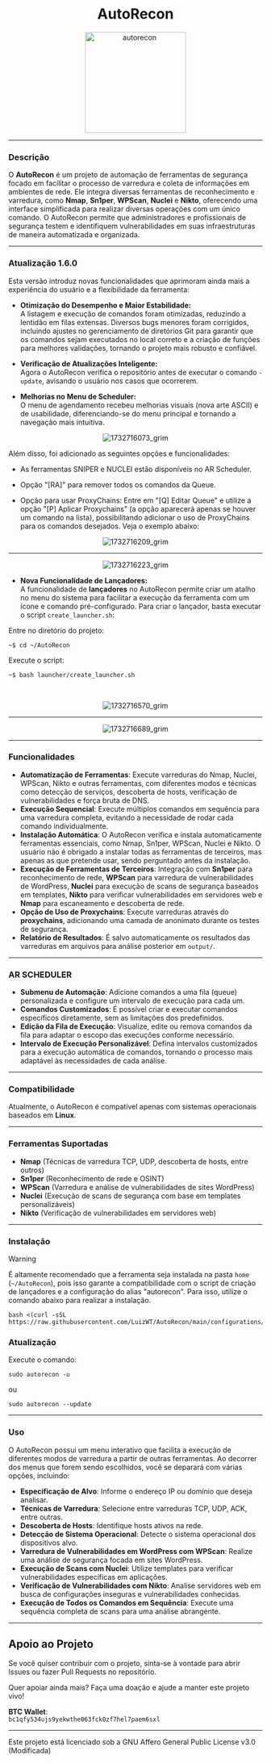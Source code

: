 <div align="center">
  <h1>AutoRecon</h1>
  <img src="https://github.com/user-attachments/assets/69dedab4-379b-4f19-9470-d5314cebdeec" alt="autorecon" width="200" height="200">
</div>

<hr>

### Descrição

O **AutoRecon** é um projeto de automação de ferramentas de segurança focado em facilitar o processo de varredura e coleta de informações em ambientes de rede. Ele integra diversas ferramentas de reconhecimento e varredura, como **Nmap**, **Sn1per**, **WPScan**, **Nuclei** e **Nikto**, oferecendo uma interface simplificada para realizar diversas operações com um único comando. O AutoRecon permite que administradores e profissionais de segurança testem e identifiquem vulnerabilidades em suas infraestruturas de maneira automatizada e organizada.

<hr>

### **Atualização 1.6.0**
Esta versão introduz novas funcionalidades que aprimoram ainda mais a experiência do usuário e a flexibilidade da ferramenta:

- **Otimização do Desempenho e Maior Estabilidade:**  
   A listagem e execução de comandos foram otimizadas, reduzindo a lentidão em filas extensas. Diversos bugs menores foram corrigidos, incluindo ajustes no gerenciamento de diretórios Git para garantir que os comandos sejam executados no local correto e a criação de funções para melhores validações, tornando o projeto mais robusto e confiável.

- **Verificação de Atualizações Inteligente:**  
   Agora o AutoRecon verifica o repositório antes de executar o comando `-update`, avisando o usuário nos casos que ocorrerem.

- **Melhorias no Menu de Scheduler:**  
   O menu de agendamento recebeu melhorias visuais (nova arte ASCII) e de usabilidade, diferenciando-se do menu principal e tornando a navegação mais intuitiva.

<div align="center">

![1732716073_grim](https://github.com/user-attachments/assets/30ac5cc7-cd26-4ce1-87c8-cba217421688)


</div>

Além disso, foi adicionado as seguintes opções e funcionalidades:
   
- As ferramentas SNIPER e NUCLEI estão disponíveis no AR Scheduler.
   
- Opção "[RA]" para remover todos os comandos da Queue.
   
- Opção para usar ProxyChains: Entre em "[Q] Editar Queue" e utilize a opção "[P] Aplicar Proxychains" (a opção aparecerá apenas se houver um comando na lista), possibilitando adicionar o uso de ProxyChains para os comandos desejados. Veja o exemplo abaixo:

<div align="center">

![1732716209_grim](https://github.com/user-attachments/assets/76b3bd9b-5191-4fa0-ac1e-4dcac513969d)

<hr>

![1732716223_grim](https://github.com/user-attachments/assets/b04b51ca-f8e3-427e-be1c-bfb4bbc48244)

</div>
  
- **Nova Funcionalidade de Lançadores:**  
A funcionalidade de **lançadores** no AutoRecon permite criar um atalho no menu do sistema para facilitar a execução da ferramenta com um ícone e comando pré-configurado. Para criar o lançador, basta executar o script `create_launcher.sh`:

Entre no diretório do projeto:

    ~$ cd ~/AutoRecon

Execute o script:

    ~$ bash launcher/create_launcher.sh

<br>

<div align="center">

![1732716570_grim](https://github.com/user-attachments/assets/a389d9fa-cdbb-4d67-9d8d-1a419aae7ed1)

<hr>

![1732716689_grim](https://github.com/user-attachments/assets/a33f2e05-b527-4352-97d4-d2df1917df3e)

</div>

<hr>

### Funcionalidades
- **Automatização de Ferramentas**: Execute varreduras do Nmap, Nuclei, WPScan, Nikto e outras ferramentas, com diferentes modos e técnicas como detecção de serviços, descoberta de hosts, verificação de vulnerabilidades e força bruta de DNS.
- **Execução Sequencial**: Execute múltiplos comandos em sequência para uma varredura completa, evitando a necessidade de rodar cada comando individualmente.
- **Instalação Automática**: O AutoRecon verifica e instala automaticamente ferramentas essenciais, como Nmap, Sn1per, WPScan, Nuclei e Nikto. O usuário não é obrigado a instalar todas as ferramentas de terceiros, mas apenas as que pretende usar, sendo perguntado antes da instalação.
- **Execução de Ferramentas de Terceiros**: Integração com **Sn1per** para reconhecimento de rede, **WPScan** para varredura de vulnerabilidades de WordPress, **Nuclei** para execução de scans de segurança baseados em templates, **Nikto** para verificar vulnerabilidades em servidores web e **Nmap** para escaneamento e descoberta de rede.
- **Opção de Uso de Proxychains**: Execute varreduras através do **proxychains**, adicionando uma camada de anonimato durante os testes de segurança.
- **Relatório de Resultados**: É salvo automaticamente os resultados das varreduras em arquivos para análise posterior em `output/`.
  
<hr>

### AR SCHEDULER
- **Submenu de Automação**: Adicione comandos a uma fila (queue) personalizada e configure um intervalo de execução para cada um.
- **Comandos Customizados**: É possível criar e executar comandos específicos diretamente, sem as limitações dos predefinidos.
- **Edição da Fila de Execução**: Visualize, edite ou remova comandos da fila para adaptar o escopo das execuções conforme necessário.
- **Intervalo de Execução Personalizável**: Defina intervalos customizados para a execução automática de comandos, tornando o processo mais adaptável às necessidades de cada análise.
  
<hr>
  
### Compatibilidade

Atualmente, o AutoRecon é compatível apenas com sistemas operacionais baseados em **Linux**.
  
<hr>

### Ferramentas Suportadas

- **Nmap** (Técnicas de varredura TCP, UDP, descoberta de hosts, entre outros)
- **Sn1per** (Reconhecimento de rede e OSINT)
- **WPScan** (Varredura e análise de vulnerabilidades de sites WordPress)
- **Nuclei** (Execução de scans de segurança com base em templates personalizáveis)
- **Nikto** (Verificação de vulnerabilidades em servidores web)
  
<hr>

### Instalação

> [!WARNING]  
> É altamente recomendado que a ferramenta seja instalada na pasta `home` (`~/AutoRecon`), pois isso garante a compatibilidade com o script de criação de lançadores e a configuração do alias "autorecon".
> Para isso, utilize o comando abaixo para realizar a instalação.


    bash <(curl -sSL https://raw.githubusercontent.com/LuizWT/AutoRecon/main/configurations/autorecon.sh)
  

### Atualização

Execute o comando:

    sudo autorecon -u
ou

    sudo autorecon --update 

<hr>

### Uso

O AutoRecon possui um menu interativo que facilita a execução de diferentes modos de varredura a partir de outras ferramentas. Ao decorrer dos menus que forem sendo escolhidos, você se deparará com várias opções, incluindo:

- **Especificação de Alvo**: Informe o endereço IP ou domínio que deseja analisar.
- **Técnicas de Varredura**: Selecione entre varreduras TCP, UDP, ACK, entre outras.
- **Descoberta de Hosts**: Identifique hosts ativos na rede.
- **Detecção de Sistema Operacional**: Detecte o sistema operacional dos dispositivos alvo.
- **Varredura de Vulnerabilidades em WordPress com WPScan**: Realize uma análise de segurança focada em sites WordPress.
- **Execução de Scans com Nuclei**: Utilize templates para verificar vulnerabilidades específicas em aplicações.
- **Verificação de Vulnerabilidades com Nikto**: Analise servidores web em busca de configurações inseguras e vulnerabilidades conhecidas.
- **Execução de Todos os Comandos em Sequência**: Execute uma sequência completa de scans para uma análise abrangente.
  
<hr>

## Apoio ao Projeto

Se você quiser contribuir com o projeto, sinta-se à vontade para abrir Issues ou fazer Pull Requests no repositório.
  
Quer apoiar ainda mais? Faça uma doação e ajude a manter este projeto vivo!

**BTC Wallet**:  
`bc1qfy534ujs9yekwthe063fck0zf7hel7paem6sxl`
  
<hr>

Este projeto está licenciado sob a GNU Affero General Public License v3.0 (Modificada)
